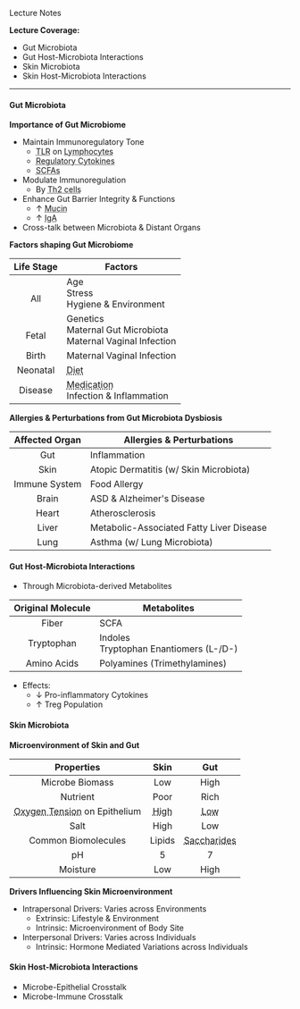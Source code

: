 Lecture Notes

**Lecture Coverage:**
- Gut Microbiota
- Gut Host-Microbiota Interactions
- Skin Microbiota
- Skin Host-Microbiota Interactions

---
#### **Gut Microbiota**
**Importance of Gut Microbiome**
- Maintain Immunoregulatory Tone
	- <abbr Title="Toll-like Receptors">TLR</abbr> on <abbr Title="APCs, T cells">Lymphocytes</abbr>
	- <abbr Title="IL-10, IL-12, TGFβ">Regulatory Cytokines</abbr>
	- <abbr Title="Short-Chain Fatty Acids">SCFAs</abbr>
- Modulate Immunoregulation
	- By <abbr Title="Type 2 T-helper cells">Th2 cells</abbr>
- Enhance Gut Barrier Integrity & Functions
	- ↑ <abbr Title="Mucus Layer">Mucin</abbr>
	- ↑ <abbr Title="Bind to pathogen in mucus">IgA</abbr>
- Cross-talk between Microbiota & Distant Organs

**Factors shaping Gut Microbiome**

| Life Stage | Factors                                                                 |
| :--------: | ----------------------------------------------------------------------- |
|  <br>All   | Age<br>Stress<br>Hygiene & Environment                                  |
| <br>Fetal  | Genetics<br>Maternal Gut Microbiota<br>Maternal Vaginal Infection       |
|   Birth    | Maternal Vaginal Infection                                              |
|  Neonatal  | <abbr Title="Breastfeeding">Diet</abbr>                                 |
|  Disease   | <abbr Title="Antibiotics">Medication</abbr><br>Infection & Inflammation |

**Allergies & Perturbations from Gut Microbiota Dysbiosis**

| Affected Organ | Allergies & Perturbations                |
| :------------: | ---------------------------------------- |
|      Gut       | Inflammation                             |
|      Skin      | Atopic Dermatitis (w/ Skin Microbiota)   |
| Immune System  | Food Allergy                             |
|     Brain      | ASD & Alzheimer's Disease                |
|     Heart      | Atherosclerosis                          |
|     Liver      | Metabolic-Associated Fatty Liver Disease |
|      Lung      | Asthma (w/ Lung Microbiota)              |


#### **Gut Host-Microbiota Interactions**
- Through Microbiota-derived Metabolites

| Original Molecule | Metabolites                               |
| :---------------: | ----------------------------------------- |
|       Fiber       | SCFA                                      |
|    Tryptophan     | Indoles<br>Tryptophan Enantiomers (L-/D-) |
|    Amino Acids    | Polyamines (Trimethylamines)              |
- Effects:
	- ↓ Pro-inflammatory Cytokines
	- ↑ Treg Population



#### **Skin Microbiota**
**Microenvironment of Skin and Gut**

|                                              Properties                                               |                                        Skin                                        |                                                    Gut                                                    |
| :---------------------------------------------------------------------------------------------------: | :--------------------------------------------------------------------------------: | :-------------------------------------------------------------------------------------------------------: |
|                                            Microbe Biomass                                            |                                        Low                                         |                                                   High                                                    |
|                                               Nutrient                                                |                                        Poor                                        |                                                   Rich                                                    |
| <abbr Title="Level of Oxygen Present in the Specific Environment">Oxygen Tension</abbr> on Epithelium | <abbr Title="Low in Hair Follicle, Increases as it approaches surface">High</abbr> | <abbr Title="High in Intestinal Crypts between Villi, Decreases as it approaches to Villi tip">Low</abbr> |
|                                                 Salt                                                  |                                        High                                        |                                                    Low                                                    |
|                                          Common Biomolecules                                          |                                       Lipids                                       |                     <abbr Title="Better for Microbe Fermentation">Saccharides</abbr>                      |
|                                                  pH                                                   |                                         5                                          |                                                     7                                                     |
|                                               Moisture                                                |                                        Low                                         |                                                   High                                                    |

**Drivers Influencing Skin Microenvironment**
- Intrapersonal Drivers: Varies across Environments
	- Extrinsic: Lifestyle & Environment
	- Intrinsic: Microenvironment of Body Site
- Interpersonal Drivers: Varies across Individuals
	- Intrinsic: Hormone Mediated Variations across Individuals



#### **Skin Host-Microbiota Interactions**
- Microbe-Epithelial Crosstalk
- Microbe-Immune Crosstalk